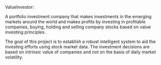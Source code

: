 ValueInvestor:

A portfolio investment company that makes investments in the emerging markets around the world and makes profits by investing in profitable companies, buying, holding and selling company stocks based on value investing principles.

The goal of this project is to establish a robust intelligent system to aid the investing efforts using stock market data. The investment decisions are based on intrinsic value of companies and not on the basis of daily market volatility.
